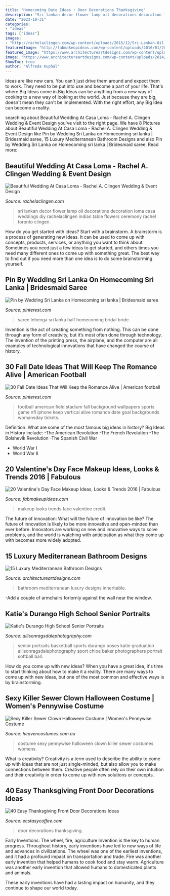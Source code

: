 ```yaml
---
title: "Homecoming Date Ideas : Door Decorations Thanksgiving"
description: "Sri lankan decor flower lamp oil decorations decoration loma casa weddings diy rachelaclingen indian table flowers ceremony rachel toronto clingen"
date: "2023-10-31"
categories:
- "ideas"
tags: ["ideas"]
images:
- "http://rachelaclingen.com/wp-content/uploads/2015/12/Sri-Lankan-Oil-Lamp-Weddings-Toronto.jpg"
featuredImage: "http://fabmakeupideas.com/wp-content/uploads/2016/01/20-Valentines-Day-Face-Makeup-Ideas-Looks-Trends-2016-19.jpg"
featured_image: "https://www.architectureartdesigns.com/wp-content/uploads/2014/08/15-Luxury-Mediterranean-Bathroom-Designs-13.jpg"
image: "https://www.architectureartdesigns.com/wp-content/uploads/2014/08/15-Luxury-Mediterranean-Bathroom-Designs-13.jpg"
ShowToc: true
author: "Alfreda Kuphal"
---
```



Ideas are like new cars. You can't just drive them around and expect them to work. They need to be put into use and become a part of your life. That's where Big Ideas come in.Big Ideas can be anything from a new way of cooking to a new way of looking at the world. Just because they are big, doesn't mean they can't be implemented. With the right effort, any Big Idea can become a reality.

	

		
searching about Beautiful Wedding At Casa Loma - Rachel A. Clingen Wedding &amp; Event Design you've visit to the right page. We have 8 Pictures about Beautiful Wedding At Casa Loma - Rachel A. Clingen Wedding &amp; Event Design like Pin by Wedding Sri Lanka on Homecoming sri lanka | Bridesmaid saree, 15 Luxury Mediterranean Bathroom Designs and also Pin by Wedding Sri Lanka on Homecoming sri lanka | Bridesmaid saree. Read more:
		
    
## Beautiful Wedding At Casa Loma - Rachel A. Clingen Wedding &amp; Event Design

<img loading=lazy src="http://rachelaclingen.com/wp-content/uploads/2015/12/Sri-Lankan-Oil-Lamp-Weddings-Toronto.jpg" onerror="this.onerror=null;this.src='https://tse3.mm.bing.net/th?id=OIP.DTklAntb1HddeiRz3Bu7HQHaLI&amp;pid=15.1';" alt="Beautiful Wedding At Casa Loma - Rachel A. Clingen Wedding &amp; Event Design">

_Source: rachelaclingen.com_

>sri lankan decor flower lamp oil decorations decoration loma casa weddings diy rachelaclingen indian table flowers ceremony rachel toronto clingen. 

	

How do you get started with ideas?
Start with a brainstorm. A brainstorm is a process of generating new ideas. It can be used to come up with concepts, products, services, or anything you want to think about. Sometimes you need just a few ideas to get started, and others times you need many different ones to come up with something great. The best way to find out if you need more than one idea is to do some brainstorming yourself.

    
## Pin By Wedding Sri Lanka On Homecoming Sri Lanka | Bridesmaid Saree

<img loading=lazy src="https://i.pinimg.com/736x/d8/00/cd/d800cdddfd92bb3c32d49a11292a2f41.jpg" onerror="this.onerror=null;this.src='https://tse4.mm.bing.net/th?id=OIP.WnFTm4Y-vnsvMMFNA3Ut2wHaNJ&amp;pid=15.1';" alt="Pin by Wedding Sri Lanka on Homecoming sri lanka | Bridesmaid saree">

_Source: pinterest.com_

>saree lehenga sri lanka half homecoming bridal bride. 

	

Invention is the act of creating something from nothing. This can be done through any form of creativity, but it’s most often done through technology. The invention of the printing press, the airplane, and the computer are all examples of technological innovations that have changed the course of history.

    
## 30 Fall Date Ideas That Will Keep The Romance Alive | American Football

<img loading=lazy src="https://i.pinimg.com/736x/86/93/4f/86934f85bbf62baa526b15a6cccd35d6--fall-dates-get-tickets.jpg" onerror="this.onerror=null;this.src='https://tse2.mm.bing.net/th?id=OIP.xqoSeGSZXkS-ohADVTDz_QHaLH&amp;pid=15.1';" alt="30 Fall Date Ideas That Will Keep the Romance Alive | American football">

_Source: pinterest.com_

>football american field stadium fall background wallpapers sports game nfl iphone keep vertical alive romance date goal backgrounds womansday tickets. 

	

Definition: What are some of the most famous big ideas in history?
Big Ideas in History include: 
-The American Revolution 
-The French Revolution 
-The Bolshevik Revolution 
-The Spanish Civil War 
- World War I 
- World War II

    
## 20 Valentine&#039;s Day Face Makeup Ideas, Looks &amp; Trends 2016 | Fabulous

<img loading=lazy src="http://fabmakeupideas.com/wp-content/uploads/2016/01/20-Valentines-Day-Face-Makeup-Ideas-Looks-Trends-2016-19.jpg" onerror="this.onerror=null;this.src='https://tse4.mm.bing.net/th?id=OIP.t3ssiwlSp0jnHhzJ15jykQHaHa&amp;pid=15.1';" alt="20 Valentine&#039;s Day Face Makeup Ideas, Looks &amp; Trends 2016 | Fabulous">

_Source: fabmakeupideas.com_

>makeup looks trends face valentine credit. 

	

The future of innovation: What will the future of innovation be like?
The future of innovation is likely to be more innovative and open-minded than ever before. Innovators are working on new and innovative ways to solve problems, and the world is watching with anticipation as what they come up with becomes more widely adopted.

    
## 15 Luxury Mediterranean Bathroom Designs

<img loading=lazy src="https://www.architectureartdesigns.com/wp-content/uploads/2014/08/15-Luxury-Mediterranean-Bathroom-Designs-13.jpg" onerror="this.onerror=null;this.src='https://tse3.mm.bing.net/th?id=OIP.-RWDILnwMkt5KnP2wG0xxgHaJ4&amp;pid=15.1';" alt="15 Luxury Mediterranean Bathroom Designs">

_Source: architectureartdesigns.com_

>bathroom mediterranean luxury designs inheritable. 

	

-Add a couple of armchairs forlornly against the wall near the window.

    
## Katie&#039;s Durango High School Senior Portraits

<img loading=lazy src="http://allisonragsdalephotography.com/wp-content/uploads/2014/12/DSC5193-681x1024.jpg" onerror="this.onerror=null;this.src='https://tse3.mm.bing.net/th?id=OIP.JJkNIwWcAxxwtCWaVlz0CwHaLI&amp;pid=15.1';" alt="Katie&#039;s Durango High School Senior Portraits">

_Source: allisonragsdalephotography.com_

>senior portraits basketball sports durango poses katie graduation allisonragsdalephotography sport chloe baker photographers portrait softball ball. 

	

How do you come up with new ideas?
When you have a great idea, it's time to start thinking about how to make it a reality. There are many ways to come up with new ideas, but one of the most common and effective ways is by brainstorming.

    
## Sexy Killer Sewer Clown Halloween Costume | Women&#039;s Pennywise Costume

<img loading=lazy src="https://www.heavencostumes.com.au/media/catalog/product/cache/3ca7c4de79fd9294a778cbfdebc9dde4/l/e/lega-86830-killer-sewer-clown-sexy-pennywise-it-womens-inspired-fancy-dress-halloween-costume-alternate-front-image-1200.jpg" onerror="this.onerror=null;this.src='https://tse2.mm.bing.net/th?id=OIP.c4LckY4A2pJTpg4RjrrCZwHaKA&amp;pid=15.1';" alt="Sexy Killer Sewer Clown Halloween Costume | Women&#039;s Pennywise Costume">

_Source: heavencostumes.com.au_

>costume sexy pennywise halloween clown killer sewer costumes womens. 

	

What is creativity?
Creativity is a term used to describe the ability to come up with ideas that are not just single-minded, but also allow you to make connections between them. Creative people often rely on their own intuition and their creativity in order to come up with new solutions or concepts.

    
## 40 Easy Thanksgiving Front Door Decorations Ideas

<img loading=lazy src="https://i1.wp.com/www.ecstasycoffee.com/wp-content/uploads/2016/10/Thanksgiving-Front-Door-Decorations-Ideas-11.jpg" onerror="this.onerror=null;this.src='https://tse2.mm.bing.net/th?id=OIP.dj2HYg9eTNueSNF-1vowSQHaLL&amp;pid=15.1';" alt="40 Easy Thanksgiving Front Door Decorations Ideas">

_Source: ecstasycoffee.com_

>door decorations thanksgiving. 

	

Early Inventions: The wheel, fire, agriculture
Invention is the key to human progress. Throughout history, early inventions have led to new ways of life and advances in civilizations.
The wheel was one of the earliest inventions, and it had a profound impact on transportation and trade. Fire was another early invention that helped humans to cook food and stay warm. Agriculture was another early invention that allowed humans to domesticated plants and animals.

These early inventions have had a lasting impact on humanity, and they continue to shape our world today.


